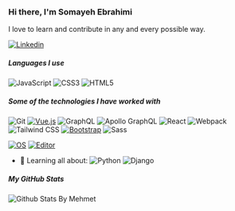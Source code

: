 
### Hi there, I'm Somayeh Ebrahimi

I love to learn and contribute in any and every possible way.


[![Linkedin](https://img.shields.io/badge/-LinkedIn-blue?style=flat-square&logo=Linkedin&logoColor=white)](https://www.linkedin.com/in/somayeh-ebrahimi-a026ab99)

##### Languages I use

![JavaScript](https://img.shields.io/badge/-JavaScript-444444?style=flat-square&logo=javascript&logoColor=F7DF1E)
![CSS3](https://img.shields.io/badge/-CSS3-1572B6?style=flat-square&logo=html5&logoColor=white)
![HTML5](https://img.shields.io/badge/-HTML5-E34F26?style=flat-square&logo=html5&logoColor=white)


##### Some of the technologies I have worked with

![Git](https://img.shields.io/badge/-Git-F05032?style=flat-square&logo=git&logoColor=white)
[![Vue.js](https://img.shields.io/badge/-Vuejs-4FC08D?style=flat-square&logo=vue.js&logoColor=white&link=https://github.com/smebrahimi/)](https://github.com/smebrahimi/)
![GraphQL](https://img.shields.io/badge/-GraphQL-E10098?style=flat-square&logo=graphql)
![Apollo GraphQL](https://img.shields.io/badge/-Apollo%20GraphQL-311C87?style=flat-square&logo=apollo-graphql)
![React](https://img.shields.io/badge/-React-61DAFB?style=flat-square&logo=React&logoColor=black)
![Webpack](https://img.shields.io/badge/-Webpack-222222?style=flat-square&logo=webpack)
<br/>
![Tailwind CSS](https://img.shields.io/badge/-Tailwind%20CSS-38B2AC?style=flat-square&logo=tailwindcss)
[![Bootstrap](https://img.shields.io/badge/-Bootstrap-563D7C?style=flat-square&logo=bootstrap&link=https://github.com/smebrahimi/)](https://github.com/smebrahimi/)
![Sass](https://img.shields.io/badge/-Sass-%23CC6699?style=flat-square&logo=sass&logoColor=white)

[![OS](https://img.shields.io/badge/OS-Linux-informational?style=flat-square&logo=linux&logoColor=white)](https://en.wikipedia.org/wiki/Linux)
[![Editor](https://img.shields.io/badge/Editor-VSCode-blue?style=flat-square&logo=visual-studio-code&logoColor=white)](https://code.visualstudio.com/)

- 🌱 Learning all about:
![Python](https://img.shields.io/badge/-Python-black?style=flat-square&logo=Python)
![Django](https://img.shields.io/badge/-Django-092E20?style=plastic&logo=Django)

##### My GitHub Stats
  
![Github Stats By Mehmet](https://github-readme-stats.vercel.app/api?username=smebrahimi&show_icons=true&title_color=fff&icon_color=79ff97&text_color=9f9f9f&bg_color=151515)  
</br>
<!--
![Top Langs](https://github-readme-stats.vercel.app/api/top-langs/?username=aemmadi&hide=TeX&layout=compact)
-->
